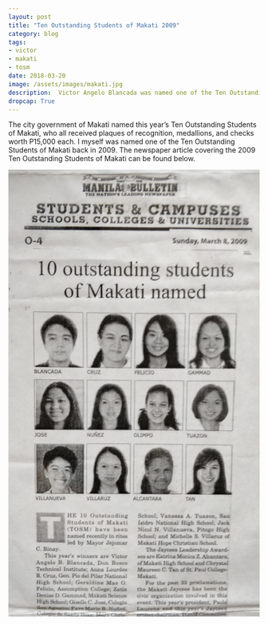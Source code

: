 ```yaml
---
layout: post
title: "Ten Outstanding Students of Makati 2009"
category: blog
tags: 
- victor 
- makati 
- tosm 
date: 2018-03-20
image: /assets/images/makati.jpg
description:  Victor Angelo Blancada was named one of the Ten Outstanding Students of Makati in 2009.
dropcap: True
---
```


The city government of Makati named this year’s Ten Outstanding Students of Makati, who all received plaques of recognition, medallions, and checks worth P15,000 each. I myself was named one of the Ten Outstanding Students of Makati back in 2009. The newspaper article covering the 2009 Ten Outstanding Students of Makati can be found below.

<a target="_blank" href="/assets/images/TOSM.jpg">![TOSM](/assets/images/TOSM.jpg)</a>